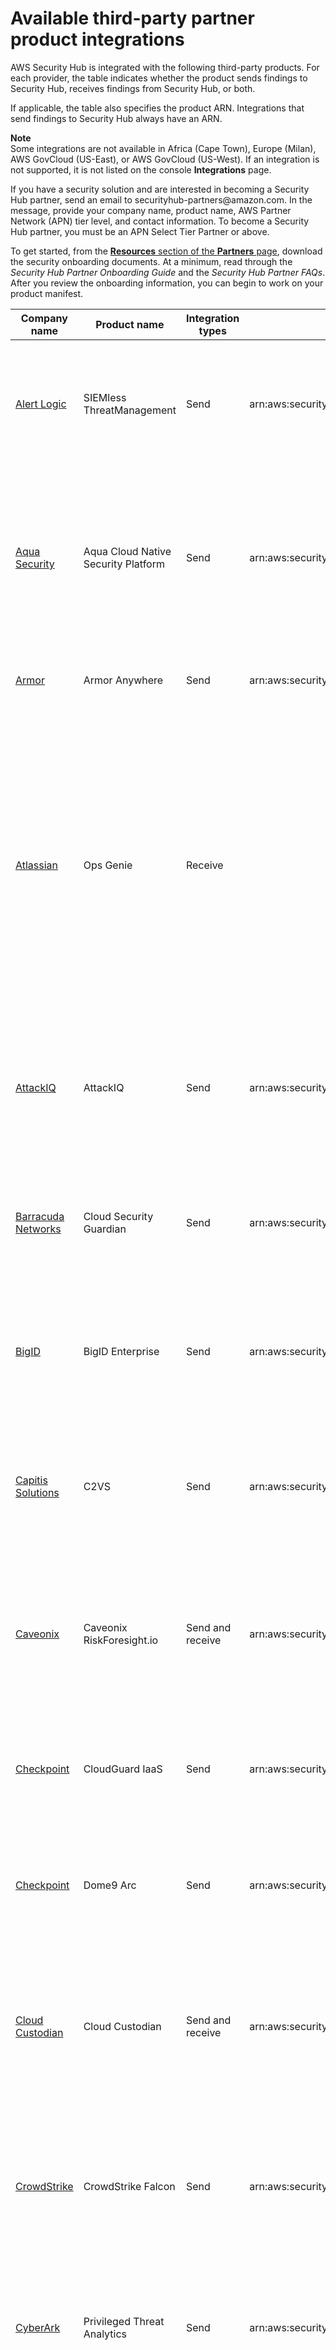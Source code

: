 # Available third\-party partner product integrations<a name="securityhub-partner-providers"></a>

AWS Security Hub is integrated with the following third\-party products\. For each provider, the table indicates whether the product sends findings to Security Hub, receives findings from Security Hub, or both\.

If applicable, the table also specifies the product ARN\. Integrations that send findings to Security Hub always have an ARN\.

**Note**  
Some integrations are not available in Africa \(Cape Town\), Europe \(Milan\), AWS GovCloud \(US\-East\), or AWS GovCloud \(US\-West\)\. If an integration is not supported, it is not listed on the console **Integrations** page\.

If you have a security solution and are interested in becoming a Security Hub partner, send an email to securityhub\-partners@amazon\.com\. In the message, provide your company name, product name, AWS Partner Network \(APN\) tier level, and contact information\. To become a Security Hub partner, you must be an APN Select Tier Partner or above\.

To get started, from the [**Resources** section of the **Partners** page](http://aws.amazon.com/security-hub/partners/#Resources), download the security onboarding documents\. At a minimum, read through the *Security Hub Partner Onboarding Guide* and the *Security Hub Partner FAQs*\. After you review the onboarding information, you can begin to work on your product manifest\.


|  Company name  |  Product name  |  Integration types  |  Product ARN  |  Product description  | 
| --- | --- | --- | --- | --- | 
|  [Alert Logic](https://www.alertlogic.com/solutions/platform/aws-security/)  |  SIEMless ThreatManagement  |  Send  |  arn:aws:securityhub:*<REGION>*:733251395267:product/alertlogic/althreatmanagement  |  Get the right level of coverage: vulnerability and asset visibility, threat detection and incident management, AWS WAF, and assigned SOC analyst options\.  | 
|  [Aqua Security](https://blog.aquasec.com/aqua-aws-security-hub)  |  Aqua Cloud Native Security Platform  |  Send  |  arn:aws:securityhub:*<REGION>*::product/aquasecurity/aquasecurity  |  Aqua Cloud Native Security Platform \(CSP\) provides full lifecycle security for container\-based and serverless applications, from your CI/CD pipeline to runtime production environments\.  | 
|  [Armor](https://aws.amazon.com/marketplace/seller-profile?id=797425f4-6823-4cf6-82b5-634f9a9ec347)  |  Armor Anywhere  |  Send  |  arn:aws:securityhub:*<REGION>*:679703615338:product/armordefense/armoranywhere  |  Armor Anywhere delivers managed security and compliance for AWS\.  | 
|  [Atlassian](https://www.atlassian.com/software/opsgenie)  |  Ops Genie  |  Receive  |   |  Opsgenie is a modern incident management solution for operating always\-on services, empowering dev and ops teams to plan for service disruptions and stay in control during incidents\. Integrating with Security Hub ensures that mission critical security\-related incidents are routed to the appropriate teams for immediate resolution\.  | 
|  [AttackIQ](https://go.attackiq.com/BD-AWS-Security-Hub_LP.html)  |  AttackIQ  |  Send  |  arn:aws:securityhub:*<REGION>*::product/attackiq/attackiq\-platform  |  AttackIQ Platform emulates real adversarial behavior aligned with the MITRE ATT&CK Framework to help validate and improve your overall security posture\.  | 
|  [Barracuda Networks](https://aws.amazon.com/marketplace/pp/B07KF2X7QJ)  |  Cloud Security Guardian  |  Send  |  arn:aws:securityhub:*<REGION>*:151784055945:product/barracuda/cloudsecurityguardian   |  Barracuda Cloud Security Sentry helps organizations stay secure while building applications in, and moving workloads to, the public cloud\.  | 
|  [BigID](https://github.com/bigexchange/aws-security-hub)  |  BigID Enterprise  |  Send  |  arn:aws:securityhub:*<REGION>*::product/bigid/bigid\-enterprise  |  The BigID Enterprise Privacy Management Platform helps companies manage and protect sensitive data \(PII\) across all their systems\.  | 
|  [Capitis Solutions](https://www.capitissolutions.com/security-hub-integration/)  | C2VS |  Send  |  arn:aws:securityhub:*<REGION>*::product/capitis/c2vs  |  C2VS is a customizable compliance solution designed to automatically identify your application\-specific misconfigurations and their root cause\.  | 
|  [Caveonix](https://www.caveonix.com/partners/)  |  Caveonix RiskForesight\.io  |  Send and receive  |  arn:aws:securityhub:*<REGION>*::product/caveonix/riskforesight\-io  |  A SaaS risk mitigation platform that delivers automated compliance and hybrid\-cloud security posture management for comprehensive workload protection\.  | 
|  [Checkpoint](https://aws.amazon.com/marketplace/seller-profile?id=a979fc8a-dd48-42c8-84cc-63d5d50e3a2f)  |  CloudGuard IaaS  |  Send  |  arn:aws:securityhub:*<REGION>*:758245563457:product/checkpoint/cloudguard\-iaas  |  Check Point CloudGuard easily extends comprehensive threat prevention security to AWS while protecting assets in the cloud\.  | 
|  [Checkpoint](https://aws.amazon.com/marketplace/seller-profile?id=a979fc8a-dd48-42c8-84cc-63d5d50e3a2f)  |  Dome9 Arc  |  Send  |  arn:aws:securityhub:*<REGION>*:634729597623:product/checkpoint/dome9\-arc  |  A SaaS platform that delivers verifiable cloud network security, advanced IAM protection, and comprehensive compliance and governance\.  | 
|  [Cloud Custodian](https://cloudcustodian.io/docs/aws/topics/securityhub.html)  |  Cloud Custodian  |  Send and receive  |  arn:aws:securityhub:*<REGION>*::product/cloud\-custodian/cloud\-custodian  |  Cloud Custodian enables users to be well managed in the cloud\. The simple YAML DSL allows easily defined rules to enable a well\-managed cloud infrastructure that's both secure and cost optimized\.  | 
|  [CrowdStrike](https://aws.amazon.com/marketplace/seller-profile?id=f4fb055a-5333-4b6e-8d8b-a4143ad7f6c7)  |  CrowdStrike Falcon  |  Send  |  arn:aws:securityhub:*<REGION>*:517716713836:product/crowdstrike/crowdstrike\-falcon  |  CrowdStrike Falcon's single lightweight sensor unifies next\-generation antivirus, endpoint detection and response, and 24/7 managed hunting through the cloud\.  | 
| [CyberArk](https://www.cyberark.com/solutions/digital-transformation/cloud-virtualization-security/) | Privileged Threat Analytics |  Send  | arn:aws:securityhub:<REGION>:749430749651:product/cyberark/cyberark\-pta  | Privileged Threat Analytics collect, detect, alert, and respond to high\-risk activity and behavior of privileged accounts to contain in\-progress attacks\. | 
|  [DisruptOps, Inc\.](https://disruptops.com/securityhub/)  |  DisruptOPS  |  Send and receive  |  arn:aws:securityhub:*<REGION>*::product/disruptops\-inc/disruptops  |  DisruptOps’ Security Operations Platform helps organizations maintain best security practices in your cloud through the use of automated guardrails\.  | 
|  [FireEye](https://www.fireeye.com/solutions/helix.html)  |  FireEye Helix  |  Receive  |   |  FireEye Helix is a cloud\-hosted security operations platform that allows organizations to take control of any incident from alert to fix\.  | 
|  [Forcepoint](https://www.forcepoint.com/platform/technology-partners/securing-your-amazon-web-services-aws-workloads)  |  Forcepoint CASB  |  Send  |  arn:aws:securityhub:*<REGION>*::product/forcepoint/forcepoint\-casb  |  Forcepoint CASB allows you to discover cloud application use, analyze risk, and enforce appropriate controls for SaaS and custom applications\.  | 
|  [Forcepoint](https://www.forcepoint.com/platform/technology-partners/securing-your-amazon-web-services-aws-workloads)  |  Forcepoint DLP  |  Send  |  arn:aws:securityhub:*<REGION>*::product/forcepoint/forcepoint\-dlp  |  Forcepoint DLP addresses human\-centric risk with visibility and control everywhere your people work and everywhere your data resides\.  | 
|  [Forcepoint](https://www.forcepoint.com/platform/technology-partners/securing-your-amazon-web-services-aws-workloads)  |  Forcepoint NGFW  |  Send  |  arn:aws:securityhub:*<REGION>*::product/forcepoint/forcepoint\-ngfw  |  Forcepoint NGFW lets you connect your AWS environment into your enterprise network with the scalability, protection, and insights needed to manage your network and respond to threats\.  | 
|  [GuardiCore](https://aws.amazon.com/marketplace/seller-profile?id=21127457-7622-49be-81a6-4cb5dd77a088)  |  Centra 4\.0  |  Send  |  arn:aws:securityhub:*<REGION>*:324264561773:product/guardicore/guardicore  |  GuardiCore Centra provides flow visualization, micro\-segmentation, and breach detection for workloads in modern data centers and clouds\.  | 
|  [GuardiCore](https://aws.amazon.com/marketplace/seller-profile?id=21127457-7622-49be-81a6-4cb5dd77a088)  |  Infection Monkey  |  Send  |  arn:aws:securityhub:*<REGION>*:324264561773:product/guardicore/aws\-infection\-monkey  |  Infection Monkey is an attack simulation tool designed to test networks against attackers\.  | 
|  [IBM](https://www.ibm.com/security/security-intelligence/qradar/securing-the-cloud)  |  QRadar  |  Send and receive  |  arn:aws:securityhub:*<REGION>*:949680696695:product/ibm/qradar\-siem  |  IBM QRadar SIEM provides security teams with the ability to quickly and accurately detect, prioritize, investigate, and respond to threats\.  | 
|  [McAfee](https://www.skyhighnetworks.com/mvision-cloud-for-amazon-web-services-aws-security-hub/)  |  MVISION Cloud for AWS  |  Send  |  arn:aws:securityhub:*<REGION>*:297986523463:product/mcafee\-skyhigh/mcafee\-mvision\-cloud\-aws  |  McAfee MVISION Cloud for Amazon Web Services is a comprehensive monitoring, auditing, and remediation solution for your AWS environment\.  | 
|  [PagerDuty](https://aws.amazon.com/marketplace/pp/B07HH6FNLP?qid=1559677378881&sr=0-3&ref_=srh_res_product_title)  |  PagerDuty  |  Receive  |   |  PagerDuty's digital operations management platform empowers teams to proactively mitigate customer\-impacting issues by automatically turning any signal into the right insight and action\. AWS users can use PagerDuty’s set of AWS integrations to scale their AWS and hybrid environments with confidence\. When coupled with AWS Security Hub’s aggregated and organized security alerts, PagerDuty allows teams to automate their threat response process and quickly set up custom actions to prevent potential issues\. PagerDuty users undertaking a cloud migration project can move quickly, while decreasing the impact of issues that occur throughout the migration lifecycle\.  | 
|  [Palo Alto Networks](https://aws.amazon.com/marketplace/seller-profile?id=0ed48363-5064-4d47-b41b-a53f7c937314)  |  Demisto Enterprise AMI  |  Receive  |   |  Demisto is a Security Orchestration, Automation, and Response \(SOAR\) platform that integrates with your entire security product stack to accelerate incident response and security operations\.  | 
|  [Palo Alto Networks](https://aws.amazon.com/marketplace/seller-profile?id=0ed48363-5064-4d47-b41b-a53f7c937314)  |  RedLock  |  Send  |  arn:aws:securityhub:*<REGION>*:188619942792:product/paloaltonetworks/redlock  |  Protects your AWS deployment with cloud security analytics, advanced threat detection, and compliance monitoring\.  | 
|  [Qualys](https://www.qualys.com/public-cloud/#aws)  |  Vulnerability Management  |  Send  |  arn:aws:securityhub:*<REGION>*:805950163170:product/qualys/qualys\-vm  |  Qualys Vulnerability Management \(VM\) continuously scans and identifies vulnerabilities, protecting your assets\.  | 
|  [Rackspace](https://www.rackspace.com/managed-aws/capabilities/security)  |  Cloud Native Security  |  Receive  |   |  Managed security services on top of native AWS security products for 24x7x365 monitoring by Rackspace SOC, advanced analysis, and threat remediation\.  | 
|  [Rapid7](https://www.rapid7.com/partners/technology-partners/amazon-web-services/)  |  InsightConnect  |  Receive  |   |  Rapid7’s InsightConnect is a security orchestration and automation solution that enables your team to optimize SOC operations with little to no code\.  | 
|  [Rapid7](https://www.rapid7.com/partners/technology-partners/amazon-web-services/)  |  InsightVM  |  Send  |  arn:aws:securityhub:*<REGION>*:336818582268:product/rapid7/insightvm  |  Rapid7 InsightVM provides vulnerability management for modern environments, allowing you to efficiently find, prioritize, and remediate vulnerabilities\.  | 
|  [RSA](https://community.rsa.com/docs/DOC-111898)  |  RSA Archer  |  Receive  |   |  RSA Archer IT & Security Risk Management allows you to determine which assets are critical to your business, establish and communicate security policies and standards, detect and respond to attacks, identify and remediate security deficiencies, and establish clear IT risk management best practices\.  | 
|  [ServiceNow](https://blogs.servicenow.com/2019/servicenow-brings-security-automation-to-the-cloud-with-aws.html)  |  ITSM  |  Receive  |   |  The ServiceNow Security Hub integration allows security findings from Security Hub to be viewed within ServiceNow ITSM\.  | 
|  [Slack](https://github.com/aws-samples/aws-securityhub-to-slack)  |  Slack  |  Receive  |   |  Slack is a layer of the business technology stack that brings together people, data, and applications\. It is a single place where people can effectively work together, find important information, and access hundreds of thousands of critical applications and services to do their best work\.  | 
|  [Sophos](https://www.sophos.com/en-us/lp/aws-security-hub-integration.aspx)  |  Server Protection  |  Send  |  arn:aws:securityhub:*<REGION>*:062897671886:product/sophos/sophos\-server\-protection  |  Sophos Server Protection defends the critical applications and data at the core of your organization, using comprehensive defense\-in\-depth techniques\.  | 
|  [Splunk](https://www.splunk.com/en_us/form/stay-afloat-using-aws-security-hub.html)  |  Splunk Enterprise  |  Receive  |  arn:aws:securityhub:*<REGION>*:112543817624:product/splunk/splunk\-enterprise  |  Splunk uses Amazon CloudWatch Events as a consumer of Security Hub findings\. Send your data to Splunk for advanced security analytics and SIEM\.  | 
|  [Splunk](https://www.splunk.com/en_us/form/stay-afloat-using-aws-security-hub.html)  |  Splunk Phantom  |  Receive  |   |  With the Splunk Phantom App for AWS Security Hub, findings are sent to Phantom for automated context enrichment with additional threat intelligence information or to perform automated response actions\.   | 
|  [Sumo Logic](https://www.sumologic.com/application/aws-security-hub/)  |  Machine Data Analytics  |  Send  |  arn:aws:securityhub:*<REGION>*:956882708938:product/sumologicinc/sumologic\-mda  |  Sumo Logic is a secure, machine data analytics platform that enables DevSecOps teams build, run, and secure their AWS applications\.  | 
|  [Symantec](https://www.broadcom.com/products/cyber-security/endpoint/hybrid-cloud/cloud-workload-protection)  |  Cloud Workload Protection  |  Send  |  arn:aws:securityhub:*<REGION>*:754237914691:product/symantec\-corp/symantec\-cwp  |  Cloud Workload Protection provides complete protection for your Amazon EC2 instances with antimalware, intrusion prevention, and file integrity monitoring\.  | 
|  [Tenable](https://www.tenable.com/)  |  Tenable\.io  |  Send  |  arn:aws:securityhub:*<REGION>*:422820575223:product/tenable/tenable\-io  |  Accurately identify, investigate, and prioritize vulnerabilities\. Managed in the cloud\.  | 
|  [Turbot](https://turbot.com/features/)  |  Turbot  |  Receive  |   |  Turbot ensures that your cloud infrastructure is secure, compliant, scalable, and cost optimized\.  | 
|  [Twistlock](https://aws.amazon.com/marketplace/seller-profile?id=86eb8743-977d-4d1b-a2fb-161c4cd2808b)  |  Enterprise Edition  |  Send  |  arn:aws:securityhub:*<REGION>*:496947949261:product/twistlock/twistlock\-enterprise  |  Twistlock is a cloud native cybersecurity platform that protects VMs, containers, and serverless platforms\.  | 
|  Vectra AI  |  Cognito Detect  |  Send  |  arn:aws:securityhub:*<REGION>*::product/vectra\-ai/cognito\-detect  |  Vectra is transforming cybersecurity by applying advanced AI to detect and respond to hidden cyberattackers before they can steal or cause damage\.  | 